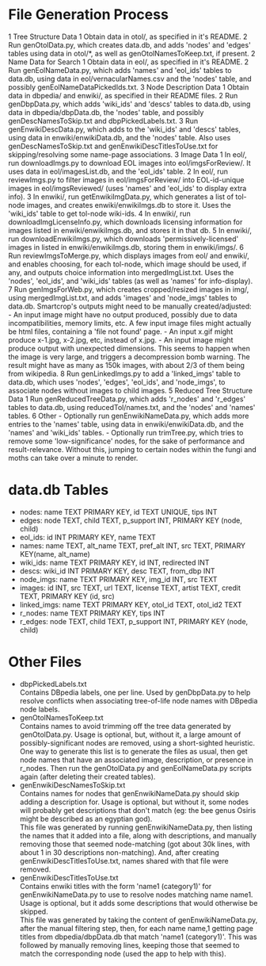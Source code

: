 File Generation Process
=======================
1   Tree Structure Data
    1   Obtain data in otol/, as specified in it's README.
    2   Run genOtolData.py, which creates data.db, and adds
        'nodes' and 'edges' tables using data in otol/*, as well as
        genOtolNamesToKeep.txt, if present.
2   Name Data for Search
    1   Obtain data in eol/, as specified in it's README.
    2   Run genEolNameData.py, which adds 'names' and 'eol_ids' tables to data.db,
        using data in eol/vernacularNames.csv and the 'nodes' table, and possibly
        genEolNameDataPickedIds.txt.
3   Node Description Data
    1   Obtain data in dbpedia/ and enwiki/, as specified in their README files.
    2   Run genDbpData.py, which adds 'wiki_ids' and 'descs' tables to data.db,
        using data in dbpedia/dbpData.db, the 'nodes' table, and possibly
        genDescNamesToSkip.txt and dbpPickedLabels.txt.
    3   Run genEnwikiDescData.py, which adds to the 'wiki_ids' and 'descs' tables,
        using data in enwiki/enwikiData.db, and the 'nodes' table.
        Also uses genDescNamesToSkip.txt and genEnwikiDescTitlesToUse.txt for
        skipping/resolving some name-page associations.
3   Image Data
    1   In eol/, run downloadImgs.py to download EOL images into eol/imgsForReview/.
        It uses data in eol/imagesList.db, and the 'eol_ids' table.
    2   In eol/, run reviewImgs.py to filter images in eol/imgsForReview/ into EOL-id-unique
        images in eol/imgsReviewed/ (uses 'names' and 'eol_ids' to display extra info).
    3   In enwiki/, run getEnwikiImgData.py, which generates a list of
        tol-node images, and creates enwiki/enwikiImgs.db to store it.
        Uses the 'wiki_ids' table to get tol-node wiki-ids.
    4   In enwiki/, run downloadImgLicenseInfo.py, which downloads licensing
        information for images listed in enwiki/enwikiImgs.db, and stores
        it in that db.
    5   In enwiki/, run downloadEnwikiImgs.py, which downloads 'permissively-licensed'
        images in listed in enwiki/enwikiImgs.db, storing them in enwiki/imgs/.
    6   Run reviewImgsToMerge.py, which displays images from eol/ and enwiki/,
        and enables choosing, for each tol-node, which image should be used, if any,
        and outputs choice information into mergedImgList.txt. Uses the 'nodes',
        'eol_ids', and 'wiki_ids' tables (as well as 'names' for info-display).
    7   Run genImgsForWeb.py, which creates cropped/resized images in img/, using
        mergedImgList.txt, and adds 'images' and 'node_imgs' tables to data.db.
        Smartcrop's outputs might need to be manually created/adjusted: <br>
        -   An input image might have no output produced, possibly due to
            data incompatibilities, memory limits, etc. A few input image files
            might actually be html files, containing a 'file not found' page.
        -   An input x.gif might produce x-1.jpg, x-2.jpg, etc, instead of x.jpg.
        -   An input image might produce output with unexpected dimensions.
            This seems to happen when the image is very large, and triggers a
            decompression bomb warning.
        The result might have as many as 150k images, with about 2/3 of them
        being from wikipedia.
    8   Run genLinkedImgs.py to add a 'linked_imgs' table to data.db,
        which uses 'nodes', 'edges', 'eol_ids', and 'node_imgs', to associate
        nodes without images to child images.
5   Reduced Tree Structure Data
    1   Run genReducedTreeData.py, which adds 'r_nodes' and 'r_edges' tables to
        data.db, using reducedTol/names.txt, and the 'nodes' and 'names' tables.
6   Other
    -   Optionally run genEnwikiNameData.py, which adds more entries to the 'names' table,
        using data in enwiki/enwikiData.db, and the 'names' and 'wiki_ids' tables.
    -   Optionally run trimTree.py, which tries to remove some 'low-significance' nodes,
        for the sake of performance and result-relevance. Without this, jumping to certain
        nodes within the fungi and moths can take over a minute to render.

data.db Tables
==============
-   nodes:        name TEXT PRIMARY KEY, id TEXT UNIQUE, tips INT
-   edges:        node TEXT, child TEXT, p\_support INT, PRIMARY KEY (node, child)
-   eol\_ids:     id INT PRIMARY KEY, name TEXT
-   names:        name TEXT, alt\_name TEXT, pref\_alt INT, src TEXT, PRIMARY KEY(name, alt\_name)
-   wiki\_ids:    name TEXT PRIMARY KEY, id INT, redirected INT
-   descs:        wiki\_id INT PRIMARY KEY, desc TEXT, from\_dbp INT
-   node\_imgs:   name TEXT PRIMARY KEY, img\_id INT, src TEXT
-   images:       id INT, src TEXT, url TEXT, license TEXT, artist TEXT, credit TEXT, PRIMARY KEY (id, src)
-   linked\_imgs: name TEXT PRIMARY KEY, otol\_id TEXT, otol\_id2 TEXT
-   r\_nodes:     name TEXT PRIMARY KEY, tips INT
-   r\_edges:     node TEXT, child TEXT, p\_support INT, PRIMARY KEY (node, child)

Other Files
===========
-   dbpPickedLabels.txt <br>
    Contains DBpedia labels, one per line. Used by genDbpData.py to help
    resolve conflicts when associating tree-of-life node names with
    DBpedia node labels.
-   genOtolNamesToKeep.txt <br>
    Contains names to avoid trimming off the tree data generated by
    genOtolData.py.  Usage is optional, but, without it, a large amount
    of possibly-significant nodes are removed, using a short-sighted
    heuristic. <br>
    One way to generate this list is to generate the files as usual,
    then get node names that have an associated image, description, or
    presence in r_nodes. Then run the genOtolData.py and genEolNameData.py
    scripts again (after deleting their created tables).
-   genEnwikiDescNamesToSkip.txt <br>
    Contains names for nodes that genEnwikiNameData.py should skip adding
    a description for. Usage is optional, but without it, some nodes will
    probably get descriptions that don't match (eg: the bee genus Osiris
    might be described as an egyptian god). <br>
    This file was generated by running genEnwikiNameData.py, then listing
    the names that it added into a file, along with descriptions, and
    manually removing those that seemed node-matching (got about 30k lines,
    with about 1 in 30 descriptions non-matching). And, after creating
    genEnwikiDescTitlesToUse.txt, names shared with that file were removed.
-   genEnwikiDescTitlesToUse.txt <br>
    Contains enwiki titles with the form 'name1 (category1)' for
    genEnwikiNameData.py to use to resolve nodes matching name name1.
    Usage is optional, but it adds some descriptions that would otherwise
    be skipped. <br>
    This file was generated by taking the content of genEnwikiNameData.py,
    after the manual filtering step, then, for each name name,1 getting
    page titles from dbpedia/dbpData.db that match 'name1 (category1)'.
    This was followed by manually removing lines, keeping those that
    seemed to match the corresponding node (used the app to help with this).
